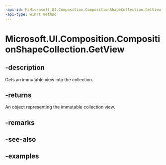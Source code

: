 ```yaml
---
-api-id: M:Microsoft.UI.Composition.CompositionShapeCollection.GetView
-api-type: winrt method
---
```


<!-- Method syntax.
public IVectorView<CompositionShape> CompositionShapeCollection.GetView()
-->

# Microsoft.UI.Composition.CompositionShapeCollection.GetView

## -description

Gets an immutable view into the collection.

## -returns

An object representing the immutable collection view.

## -remarks

## -see-also

## -examples

